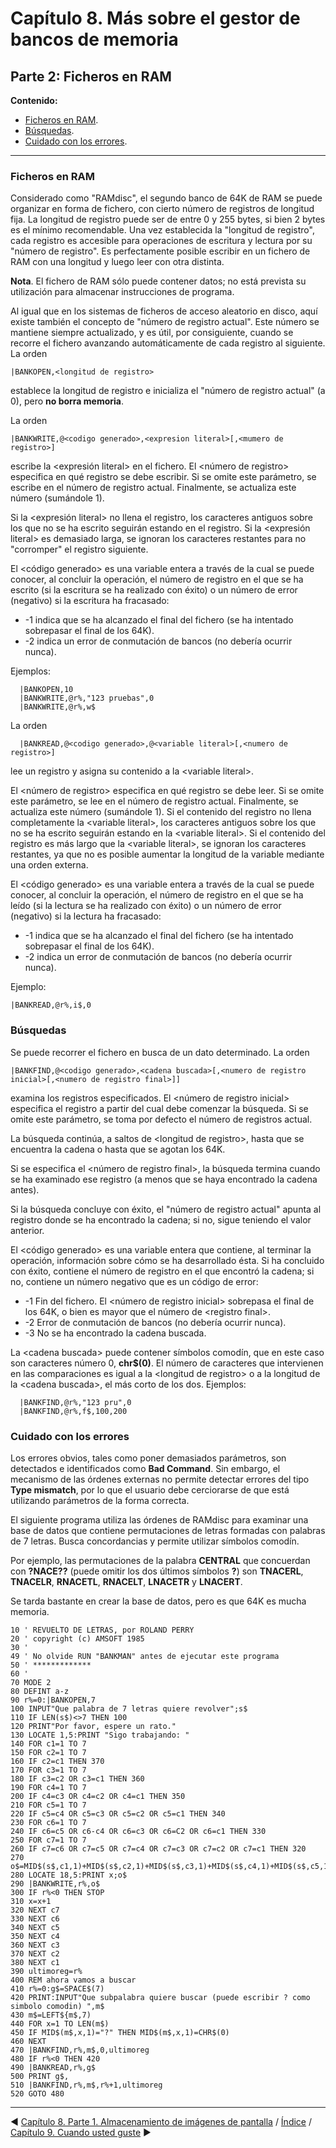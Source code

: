 # Capítulo 8. Más sobre el gestor de bancos de memoria

## Parte 2: Ficheros en RAM

**Contenido:**

* [Ficheros en RAM](#ficheros-en-ram).
* [Búsquedas](#búsquedas).
* [Cuidado con los errores](#cuidado-con-los-errores).

***

### Ficheros en RAM

Considerado como "RAMdisc", el segundo banco de 64K de RAM se puede organizar en forma de fichero, con cierto número de registros de longitud fija. La longitud de registro puede ser de entre 0 y 255 bytes, si bien 2 bytes es el mínimo recomendable. Una vez establecida la "longitud de registro", cada registro es accesible para operaciones de escritura y lectura por su "número de registro". Es perfectamente posible escribir en un fichero de RAM con una longitud y luego leer con otra distinta.

**Nota**. El fichero de RAM sólo puede contener datos; no está prevista su utilización para almacenar instrucciones de programa.

Al igual que en los sistemas de ficheros de acceso aleatorio en disco, aquí existe también el concepto de "número de registro actual". Este número se mantiene siempre actualizado, y es útil, por consiguiente, cuando se recorre el fichero avanzando automáticamente de cada registro al siguiente. La orden 

```
|BANKOPEN,<longitud de registro>
```

establece la longitud de registro e inicializa el "número de registro actual" (a 0), pero **no borra memoria**.

La orden

```
|BANKWRITE,@<codigo generado>,<expresion literal>[,<mumero de registro>] 
```

escribe la \<expresión literal\> en el fichero. El \<número de registro\> especifica en qué registro se debe escribir. Si se omite este parámetro, se escribe en el número de registro actual. Finalmente, se actualiza este número (sumándole 1). 

Si la \<expresión literal\> no llena el registro, los caracteres antiguos sobre los que no se ha escrito seguirán estando en el registro. Si la \<expresión literal\> es demasiado larga, se ignoran los caracteres restantes para no "corromper" el registro siguiente.

El \<código generado\> es una variable entera a través de la cual se puede conocer, al concluir la operación, el número de registro en el que se ha escrito (si la escritura se ha realizado con éxito) o un número de error (negativo) si la escritura ha fracasado:

* -1 indica que se ha alcanzado el final del fichero (se ha intentado sobrepasar el final de los 64K).
* -2 indica un error de conmutación de bancos (no debería ocurrir nunca).

Ejemplos:

```
  |BANKOPEN,10
  |BANKWRITE,@r%,"123 pruebas",0
  |BANKWRITE,@r%,w$
```

La orden

```
  |BANKREAD,@<codigo generado>,@<variable literal>[,<numero de registro>]
```

lee un registro y asigna su contenido a la \<variable literal\>. 

El \<número de registro\> especifica en qué registro se debe leer. Si se omite este parámetro, se lee en el número de registro actual. Finalmente, se actualiza este número (sumándole 1). Si el contenido del registro no llena completamente la \<variable literal\>, los caracteres antiguos sobre los que no se ha escrito seguirán estando en la \<variable literal\>. Si el contenido del registro es más largo que la \<variable literal\>, se ignoran los caracteres restantes, ya que no es posible aumentar la longitud de la variable mediante una orden externa.

El \<código generado\> es una variable entera a través de la cual se puede conocer, al concluir la operación, el número de registro en el que se ha leído (si la lectura se ha realizado con éxito) o un número de error (negativo) si la lectura ha fracasado:

* -1 indica que se ha alcanzado el final del fichero (se ha intentado sobrepasar el  final de los 64K).
* -2 indica un error de conmutación de bancos (no debería ocurrir nunca).

Ejemplo: 

```
|BANKREAD,@r%,i$,0
```

### Búsquedas
Se puede recorrer el fichero en busca de un dato determinado. La orden

```
|BANKFIND,@<codigo generado>,<cadena buscada>[,<numero de registro inicial>[,<numero de registro final>]]
```

examina los registros especificados. El \<número de registro inicial\> especifica el registro a partir del cual debe comenzar la búsqueda. Si se omite este parámetro, se toma por defecto el número de registros actual.

La búsqueda continúa, a saltos de \<longitud de registro\>, hasta que se encuentra la cadena o hasta que se agotan los 64K.

Si se especifica el \<número de registro final\>, la búsqueda termina cuando se ha examinado ese registro (a menos que se haya encontrado la cadena antes).

Si la búsqueda concluye con éxito, el "número de registro actual" apunta al registro donde se ha encontrado la cadena; si no, sigue teniendo el valor anterior.

El \<código generado\> es una variable entera que contiene, al terminar la operación, información sobre cómo se ha desarrollado ésta. Si ha concluido con éxito, contiene el número de registro en el que encontró la cadena; si no, contiene un número negativo que es un código de error:

* -1 Fin del fichero. El \<número de registro inicial\> sobrepasa el final de los 64K, o bien es mayor que el número de \<registro final\>.
* -2 Error de conmutación de bancos (no debería ocurrir nunca).
* -3 No se ha encontrado la cadena buscada.

La \<cadena buscada\> puede contener símbolos comodín, que en este caso son caracteres número 0, **chr$(0)**. El número de caracteres que intervienen en las comparaciones es igual a la \<longitud de registro\> o a la longitud de la \<cadena buscada\>, el más corto de los dos.
Ejemplos:

```
  |BANKFIND,@r%,"123 pru",0
  |BANKFIND,@r%,f$,100,200
```

### Cuidado con los errores

Los errores obvios, tales como poner demasiados parámetros, son detectados e identificados como **Bad Command**. Sin embargo, el mecanismo de las órdenes externas no permite detectar errores del tipo **Type mismatch**, por lo que el usuario debe cerciorarse de que está utilizando parámetros de la forma correcta.

El siguiente programa utiliza las órdenes de RAMdisc para examinar una base de datos que contiene permutaciones de letras formadas con palabras de 7 letras. Busca concordancias y permite utilizar símbolos comodín.

Por ejemplo, las permutaciones de la palabra **CENTRAL** que concuerdan con **?NACE??** (puede omitir los dos últimos símbolos **?**) son **TNACERL**, **TNACELR**, **RNACETL**, **RNACELT**, **LNACETR** y **LNACERT**.

Se tarda bastante en crear la base de datos, pero es que 64K es mucha memoria.

```basic
10 ' REVUELTO DE LETRAS, por ROLAND PERRY
20 ' copyright (c) AMSOFT 1985
30 '
49 ' No olvide RUN "BANKMAN" antes de ejecutar este programa
50 ' *************
60 '
70 MODE 2
80 DEFINT a-z
90 r%=0:|BANKOPEN,7
100 INPUT"Que palabra de 7 letras quiere revolver";s$
110 IF LEN(s$)<>7 THEN 100
120 PRINT"Por favor, espere un rato."
130 LOCATE 1,5:PRINT "Sigo trabajando: "
140 FOR c1=1 TO 7
150 FOR c2=1 TO 7
160 IF c2=c1 THEN 370
170 FOR c3=1 TO 7
180 IF c3=c2 OR c3=c1 THEN 360
190 FOR c4=1 TO 7
200 IF c4=c3 OR c4=c2 OR c4=c1 THEN 350
210 FOR c5=1 TO 7
220 IF c5=c4 OR c5=c3 OR c5=c2 OR c5=c1 THEN 340
230 FOR c6=1 TO 7
240 IF c6=c5 OR c6-c4 OR c6=c3 OR c6=C2 OR c6=c1 THEN 330
250 FOR c7=1 TO 7
260 IF c7=c6 OR c7=c5 OR c7=c4 OR c7=c3 OR c7=c2 OR c7=c1 THEN 320
270 o$=MID$(s$,c1,1)+MID$(s$,c2,1)+MID$(s$,c3,1)+MID$(s$,c4,1)+MID$(s$,c5,1)+MID$(s$,c6,1)+MID$(s$,c7,1) 
280 LOCATE 18,5:PRINT x;o$
290 |BANKWRITE,r%,o$
300 IF r%<0 THEN STOP
310 x=x+1
320 NEXT c7
330 NEXT c6
340 NEXT c5
350 NEXT c4
360 NEXT c3
370 NEXT c2
380 NEXT c1
390 ultimoreg=r%
400 REM ahora vamos a buscar
410 r%=0:g$=SPACE$(7)
420 PRINT:INPUT"Que subpalabra quiere buscar (puede escribir ? como simbolo comodin) ",m$
430 m$=LEFT${m$,7)
440 FOR x=1 TO LEN(m$)
450 IF MID$(m$,x,1)="?" THEN MID$(m$,x,1)=CHR$(0)
460 NEXT
470 |BANKFIND,r%,m$,0,ultimoreg
480 IF r%<0 THEN 420
490 |BANKREAD,r%,g$
500 PRINT g$,
510 |BANKFIND,r%,m$,r%+1,ultimoreg
520 GOTO 480
```



***

&#9664; [Capítulo 8. Parte 1. Almacenamiento de imágenes de pantalla](8.01.-Almacenamiento-de-imágenes-de-pantalla)   /  [Índice](0.03.-Contenido)  /   [Capítulo 9. Cuando usted guste](9.00.-Capítulo-9.-Cuando-usted-guste) &#9654;